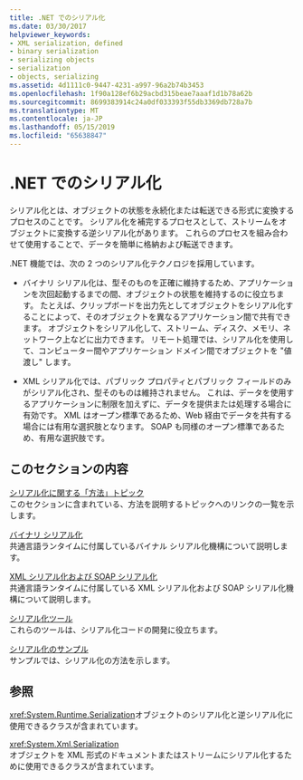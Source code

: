 ```yaml
---
title: .NET でのシリアル化
ms.date: 03/30/2017
helpviewer_keywords:
- XML serialization, defined
- binary serialization
- serializing objects
- serialization
- objects, serializing
ms.assetid: 4d1111c0-9447-4231-a997-96a2b74b3453
ms.openlocfilehash: 1f90a128ef6b29acbd315beae7aaaf1d1b78a62b
ms.sourcegitcommit: 8699383914c24a0df033393f55db3369db728a7b
ms.translationtype: MT
ms.contentlocale: ja-JP
ms.lasthandoff: 05/15/2019
ms.locfileid: "65638847"
---
```

# <a name="serialization-in-net"></a>.NET でのシリアル化
シリアル化とは、オブジェクトの状態を永続化または転送できる形式に変換するプロセスのことです。 シリアル化を補完するプロセスとして、ストリームをオブジェクトに変換する逆シリアル化があります。 これらのプロセスを組み合わせて使用することで、データを簡単に格納および転送できます。  
  
.NET 機能では、次の 2 つのシリアル化テクノロジを採用しています。  
  
- バイナリ シリアル化は、型そのものを正確に維持するため、アプリケーションを次回起動するまでの間、オブジェクトの状態を維持するのに役立ちます。 たとえば、クリップボードを出力先としてオブジェクトをシリアル化することによって、そのオブジェクトを異なるアプリケーション間で共有できます。 オブジェクトをシリアル化して、ストリーム、ディスク、メモリ、ネットワーク上などに出力できます。 リモート処理では、シリアル化を使用して、コンピューター間やアプリケーション ドメイン間でオブジェクトを "値渡し" します。  
  
- XML シリアル化では、パブリック プロパティとパブリック フィールドのみがシリアル化され、型そのものは維持されません。 これは、データを使用するアプリケーションに制限を加えずに、データを提供または処理する場合に有効です。 XML はオープン標準であるため、Web 経由でデータを共有する場合には有用な選択肢となります。 SOAP も同様のオープン標準であるため、有用な選択肢です。  
  
## <a name="in-this-section"></a>このセクションの内容  
[シリアル化に関する「方法」トピック](../../../docs/standard/serialization/serialization-how-to-topics.md)  
このセクションに含まれている、方法を説明するトピックへのリンクの一覧を示します。
  
[バイナリ シリアル化](../../../docs/standard/serialization/binary-serialization.md)  
共通言語ランタイムに付属しているバイナル シリアル化機構について説明します。

[XML シリアル化および SOAP シリアル化](../../../docs/standard/serialization/xml-and-soap-serialization.md)  
共通言語ランタイムに付属している XML シリアル化および SOAP シリアル化機構について説明します。

[シリアル化ツール](../../../docs/standard/serialization/serialization-tools.md)  
これらのツールは、シリアル化コードの開発に役立ちます。

[シリアル化のサンプル](../../../docs/standard/serialization/serialization-samples.md)  
サンプルでは、シリアル化の方法を示します。

## <a name="reference"></a>参照
<xref:System.Runtime.Serialization>オブジェクトのシリアル化と逆シリアル化に使用できるクラスが含まれています。
  
<xref:System.Xml.Serialization>  
オブジェクトを XML 形式のドキュメントまたはストリームにシリアル化するために使用できるクラスが含まれています。
